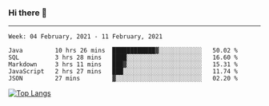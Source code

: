 ### Hi there 👋
---
<!--START_SECTION:waka-->
```text
Week: 04 February, 2021 - 11 February, 2021

Java         10 hrs 26 mins  ████████████▓░░░░░░░░░░░░   50.02 % 
SQL          3 hrs 28 mins   ████░░░░░░░░░░░░░░░░░░░░░   16.60 % 
Markdown     3 hrs 11 mins   ███▓░░░░░░░░░░░░░░░░░░░░░   15.31 % 
JavaScript   2 hrs 27 mins   ███░░░░░░░░░░░░░░░░░░░░░░   11.74 % 
JSON         27 mins         ▓░░░░░░░░░░░░░░░░░░░░░░░░   02.20 % 
```
<!--END_SECTION:waka-->

[![Top Langs](https://github-readme-stats.vercel.app/api/top-langs/?username=HyunAh-iia&layout=compact)](https://github.com/anuraghazra/github-readme-stats)
<!--
**HyunAh-iia/HyunAh-iia** is a ✨ _special_ ✨ repository because its `README.md` (this file) appears on your GitHub profile.

Here are some ideas to get you started:

- 🔭 I’m currently working on ...
- 🌱 I’m currently learning ...
- 👯 I’m looking to collaborate on ...
- 🤔 I’m looking for help with ...
- 💬 Ask me about ...
- 📫 How to reach me: ...
- 😄 Pronouns: ...
- ⚡ Fun fact: ...
-->
